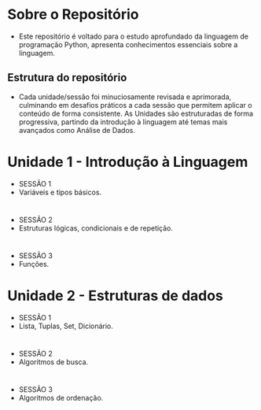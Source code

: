 # Sobre o Repositório
- Este repositório é voltado para o estudo aprofundado da linguagem de programação Python, apresenta conhecimentos essenciais sobre a linguagem.

## Estrutura do repositório
- Cada unidade/sessão foi minuciosamente revisada e aprimorada, culminando em desafios práticos a cada sessão que permitem aplicar o conteúdo de forma consistente. As Unidades são estruturadas de forma progressiva, partindo da introdução à linguagem até temas mais avançados como Análise de Dados.

# Unidade 1 - Introdução à Linguagem
- SESSÃO 1
- Variáveis e tipos básicos.
#
- SESSÃO 2
- Estruturas lógicas, condicionais e de repetição.
#
- SESSÃO 3
- Funções.

# Unidade 2 - Estruturas de dados
- SESSÃO 1
- Lista, Tuplas, Set, Dicionário.
#
- SESSÃO 2
- Algoritmos de busca.
#
- SESSÃO 3
- Algoritmos de ordenação.

